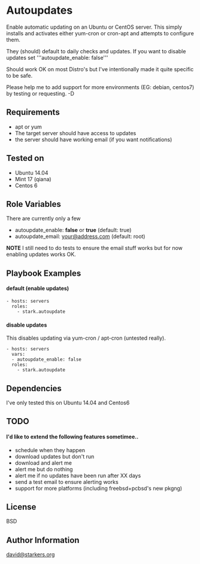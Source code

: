 Autoupdates
===========

Enable automatic updating on an Ubuntu or CentOS server. This simply installs and activates either yum-cron or cron-apt and attempts to configure them.

They (should) default to daily checks and updates. If you want to disable updates set '''autoupdate_enable: false'''

Should work OK on most Distro's but I've intentionally made it quite specific to be safe.

Please help me to add support for more environments (EG: debian, centos7) by testing or requesting. -D


Requirements
------------

- apt or yum
- The target server should have access to updates
- the server should have working email (if you want notifications)

Tested on
---------
- Ubuntu 14.04
- Mint 17 (qiana)
- Centos 6

Role Variables
--------------

There are currently only a few

 - autoupdate_enable: **false** or **true** (default: true)
 - autoupdate_email: your@address.com (default: root)

**NOTE** I still need to do tests to ensure the email stuff works but for now enabling updates works OK.


Playbook Examples
-----------------
#### default (enable updates)

```
- hosts: servers
  roles:
    - stark.autoupdate
```

#### disable updates
This disables updating via yum-cron / apt-cron (untested really).

```
- hosts: servers
  vars:
  - autoupdate_enable: false
  roles:
    - stark.autoupdate
```

Dependencies
------------

I've only tested this on Ubuntu 14.04 and Centos6


TODO
----

#### I'd like to extend the following features sometimee..
- schedule when they happen
- download updates but don't run
- download and alert me
- alert me but do nothing
- alert me if no updates have been run after XX days
- send a test email to ensure alerting works
- support for more platforms (including freebsd+pcbsd's new pkgng)

License
-------

BSD

Author Information
------------------

david@starkers.org
